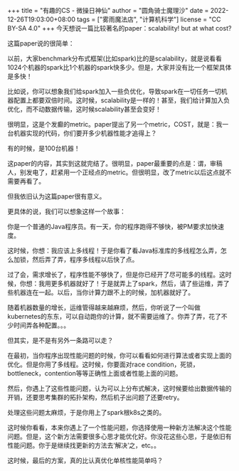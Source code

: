 +++
title = "有趣的CS - 微操日神仙"
author = "圆角骑士魔理沙"
date = 2022-12-26T19:03:00+08:00
tags = ["雾雨魔法店", "计算机科学"]
license = "CC BY-SA 4.0"
+++
今天想说一篇比较著名的paper：scalability! but at what cost?

这篇paper说的很简单：

以前，大家benchmark分布式框架(比如spark)比的是scalability，就是说看看1024个机器的spark比1个机器的spark快多少。但是，大家并没有比一个框架具体是多快！

比如说，你可以想象我们给spark加入一些负优化，导致spark在一切任务一切机器配置上都要双倍时间。这时候，scalability是一样的！甚至，我们给计算加入负优化，而不动数据传输，这时候scalability甚至会变好！

很明显，这是个发癫的metric。paper提出了另一个metric，COST，就是：我一台机器实现的代码，你们要开多少机器性能才追得上？

有的时候，是100台机器！

这paper的内容，其实到这就完结了。很明显，paper最重要的点是：谓，审稿人，别发电了，赶紧用一个正经点的metric。但很明显，改了metric以后这点就不需要再看了。

但我依旧认为这篇paper很有意义。

更具体的说，我们可以想象这样一个故事：

你是一个普通的Java程序员。有一天，你的程序跑得不够快，被PM要求加快速度。

这时候，你想：我应该上多线程！于是你看了看Java标准库的多线程怎么弄，怎么加锁，然后弄了弄，程序多线程以后快了点。

过了会，需求增长了，程序性能不够快了，但是你已经开了尽可能多的线程。这时候，你想：我用更多机器就好了！于是就弄上了spark，然后，请了些运维，弄了些机器连在一起。以后，当你计算力跟不上的时候，加机器就好了。

随着机器数量的增长，运维管得越来越麻烦，然后，你听说了一个叫做kubernetes的东东，可以自动跑你的计算，就不需要运维了。你弄了弄，花了不少时间弄各种配置。。。

但其实，是不是有另外一条路可以走？

在最初，当你程序出现性能问题的时候，你可以看看如何进行算法或者实现上面的优化。但是你用了多线程。这时候，你要面对race condition，死锁，bottleneck，contention等等正确性上面或者性能上面的问题。

然后，你遇上了这些性能问题，认为可以上分布式解决，这时候要给出数据传输的开销，还要思考集群的拓扑架构，然后机子出问题了还要retry。

处理这些问题太麻烦，于是你用上了spark根k8s之类的。

这时候你看看，本来你遇上了一个性能问题，你选择使用一种新方法解决这个性能问题。但是，这个新方法需要很多心思才能优化好。你没花这些心思，于是依旧有性能问题。你于是继续找更新的方法去‘解决’之，etc。。

这时候，最后的方案，真的比认真优化单核性能简单吗？
